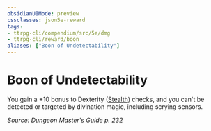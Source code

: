 ```yaml
---
obsidianUIMode: preview
cssclasses: json5e-reward
tags:
- ttrpg-cli/compendium/src/5e/dmg
- ttrpg-cli/reward/boon
aliases: ["Boon of Undetectability"]
---
```

# Boon of Undetectability

You gain a +10 bonus to Dexterity ([Stealth](Misc%20Files/CLI/rules/skills.md#Stealth)) checks, and you can't be detected or targeted by divination magic, including scrying sensors.

*Source: Dungeon Master's Guide p. 232*